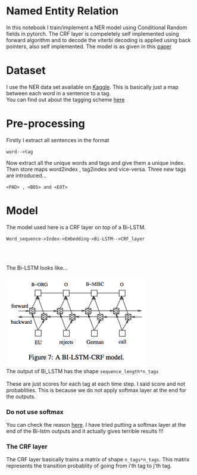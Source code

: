 # Named Entity Relation
In this notebook I train/implement a NER model using Conditional Random fields in pytorch. The CRF layer is compeletely self implemented using forward algorithm and to decode the viterbi decoding is applied using back pointers, also self implemented. The model is as given in this [paper](https://arxiv.org/pdf/1603.01360.pdf)

# Dataset
 I use the NER data set available on [Kaggle](https://www.kaggle.com/abhinavwalia95/entity-annotated-corpus). This is basically just a map between each word in a sentence to a tag.<br />
You can find out about the tagging scheme [here](https://en.wikipedia.org/wiki/Inside%E2%80%93outside%E2%80%93beginning_(tagging))


# Pre-processing
 Firstly I extract all sentences in the format
 ```
 word-->tag
 ```
 Now extract all the unique words and tags and give them a unique index. Then store maps word2index , tag2index and vice-versa. Three new tags are introduced...
 ```
 <PAD> , <BOS> and <EOT>
 ```
 
 # Model
 The model used here is a CRF layer on top of a Bi-LSTM. <br />
 ```
 Word_sequence->Index->Embedding->Bi-LSTM-->CRF_layer
 ```
 <br /> <br />
 
 
 The Bi-LSTM looks like... <br /> <br />
 ![](./Images/Bi_LSTM.png)
 <br />
 The output of Bi_LSTM has the shape ```sequence_length*n_tags```
  <br /> <br />
 These are just scores for each tag at each time step. I said score and not probablities. This is because we do not apply softmax layer at the end for the outputs.
 ### Do not use softmax 
 You can check the reason [here](https://stackoverflow.com/questions/58377983/which-actvation-function-to-use-for-linear-chain-crf-classifier). I have tried putting a softmax layer at the end of the Bi-lstm outputs and it actually gives terrible results !!!

 ### The CRF layer
 The CRF layer basically trains a matrix of shape ```n_tags*n_tags```. This matrix represents the transition probablity of going from i'th tag to j'th tag.
 
 
 
